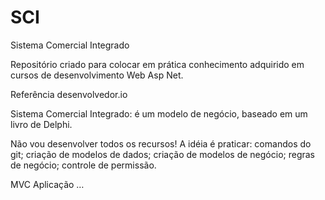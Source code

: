 # SCI
Sistema Comercial Integrado

Repositório criado para colocar em prática conhecimento adquirido em cursos de desenvolvimento Web Asp Net.

Referência
desenvolvedor.io


Sistema Comercial Integrado: é um modelo de negócio, baseado em um livro de Delphi.

Não vou desenvolver todos os recursos! 
A idéia é praticar: 
comandos do git;
criação de modelos de dados;
criação de modelos de negócio;
regras de negócio;
controle de permissão.

MVC Aplicação …

